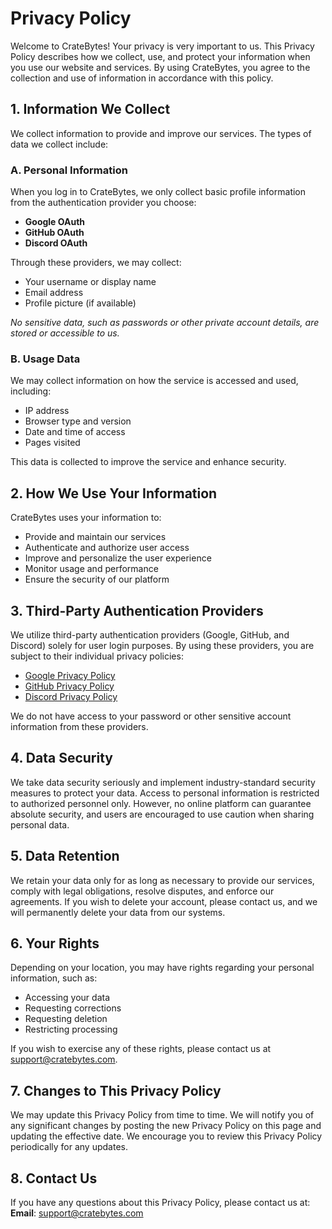 # Privacy Policy

Welcome to CrateBytes! Your privacy is very important to us. This Privacy Policy describes how we collect, use, and protect your information when you use our website and services. By using CrateBytes, you agree to the collection and use of information in accordance with this policy.

## 1. Information We Collect

We collect information to provide and improve our services. The types of data we collect include:

### A. Personal Information

When you log in to CrateBytes, we only collect basic profile information from the authentication provider you choose:

-   **Google OAuth**
-   **GitHub OAuth**
-   **Discord OAuth**

Through these providers, we may collect:

-   Your username or display name
-   Email address
-   Profile picture (if available)

_No sensitive data, such as passwords or other private account details, are stored or accessible to us._

### B. Usage Data

We may collect information on how the service is accessed and used, including:

-   IP address
-   Browser type and version
-   Date and time of access
-   Pages visited

This data is collected to improve the service and enhance security.

## 2. How We Use Your Information

CrateBytes uses your information to:

-   Provide and maintain our services
-   Authenticate and authorize user access
-   Improve and personalize the user experience
-   Monitor usage and performance
-   Ensure the security of our platform

## 3. Third-Party Authentication Providers

We utilize third-party authentication providers (Google, GitHub, and Discord) solely for user login purposes. By using these providers, you are subject to their individual privacy policies:

-   [Google Privacy Policy](https://policies.google.com/privacy)
-   [GitHub Privacy Policy](https://docs.github.com/en/site-policy/privacy-policies/github-privacy-statement)
-   [Discord Privacy Policy](https://discord.com/privacy)

We do not have access to your password or other sensitive account information from these providers.

## 4. Data Security

We take data security seriously and implement industry-standard security measures to protect your data. Access to personal information is restricted to authorized personnel only. However, no online platform can guarantee absolute security, and users are encouraged to use caution when sharing personal data.

## 5. Data Retention

We retain your data only for as long as necessary to provide our services, comply with legal obligations, resolve disputes, and enforce our agreements. If you wish to delete your account, please contact us, and we will permanently delete your data from our systems.

## 6. Your Rights

Depending on your location, you may have rights regarding your personal information, such as:

-   Accessing your data
-   Requesting corrections
-   Requesting deletion
-   Restricting processing

If you wish to exercise any of these rights, please contact us at support@cratebytes.com.

## 7. Changes to This Privacy Policy

We may update this Privacy Policy from time to time. We will notify you of any significant changes by posting the new Privacy Policy on this page and updating the effective date. We encourage you to review this Privacy Policy periodically for any updates.

## 8. Contact Us

If you have any questions about this Privacy Policy, please contact us at:
**Email**: support@cratebytes.com

<style>
    * {
        all: revert;
    }
</style>
